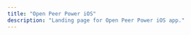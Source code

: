 ```yaml
---
title: "Open Peer Power iOS"
description: "Landing page for Open Peer Power iOS app."
---
```


<link rel='redirect_uri' href='openpeerpower://auth-callback'>
<script>document.location.href = 'https://companion.openpeerpower.io/';</script>
